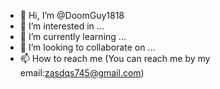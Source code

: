 - 👋 Hi, I’m @DoomGuy1818
- 👀 I’m interested in ...
- 🌱 I’m currently learning ...
- 💞️ I’m looking to collaborate on ...
- 📫 How to reach me (You can reach me by my email:zasdqs745@gmail.com)

<!---
DoomGuy1818/DoomGuy1818 is a ✨ special ✨ repository because its `README.md` (this file) appears on your GitHub profile.
You can click the Preview link to take a look at your changes.
--->

